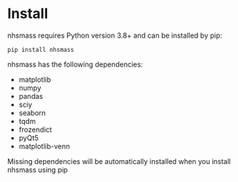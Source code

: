 # Install

nhsmass requires Python version 3.8+ and can be installed by pip:

```console
pip install nhsmass
```

nhsmass has the following dependencies:

- matplotlib
- numpy
- pandas
- sciy
- seaborn
- tqdm
- frozendict
- pyQt5
- matplotlib-venn

Missing dependencies will be automatically installed when you install nhsmass using pip